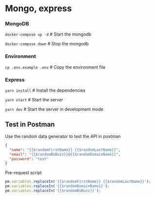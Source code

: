 # Mongo, express

### MongoDB
`docker-compose up -d` # Start the mongodb

`docker-compose down` # Stop the mongodb

### Environment
`cp .env.example .env` # Copy the environment file

### Express
`yarn install` # Install the dependencies

`yarn start` # Start the server

`yarn dev` # Start the server in development mode

## Test in Postman
Use the random data generator to test the API in postman
```json
{
  "name": "{{$randomFirstName}} {{$randomLastName}}",
  "email": "{{$randomBsBuzz}}@{{$randomDomainName}}",
  "password": "test"
}
```
Pre-request script
```javascript
pm.variables.replaceIn('{{$randomFirstName}} {{$randomLastName}}');
pm.variables.replaceIn('{{$randomDomainName}}');
pm.variables.replaceIn('{{$randomBsBuzz}}');
```
